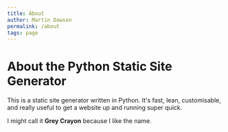 ```yaml
---
title: About
author: Martin Dawson
permalink: /about
tags: page
---
```


# About the Python Static Site Generator

This is a static site generator written in Python. It's fast, lean, customisable, and really useful to get a website up and running super quick.

I might call it **Grey Crayon** because I like the name.